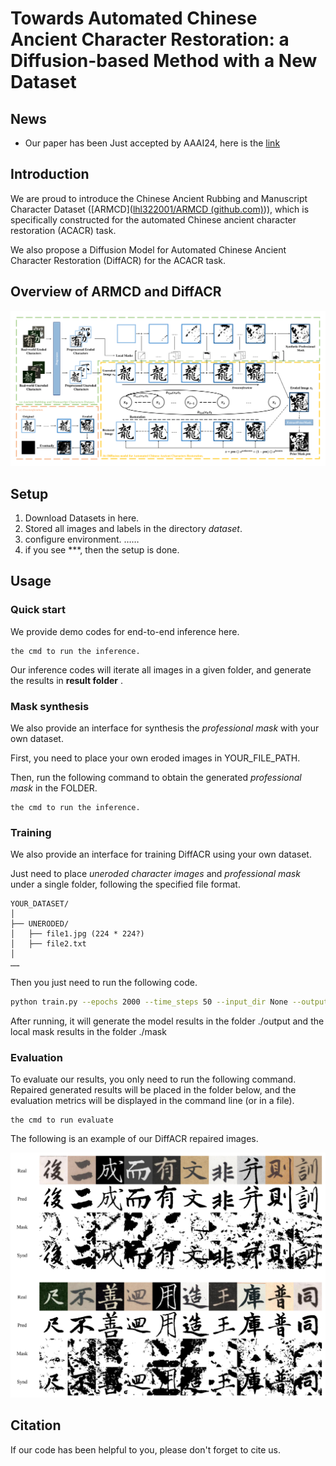 # Towards Automated Chinese Ancient Character Restoration: a Diffusion-based Method with a New Dataset

## News

* Our paper has been Just accepted by AAAI24, here is the [link]() 

## Introduction

We are proud to introduce the Chinese Ancient Rubbing and Manuscript Character Dataset ([ARMCD]([lhl322001/ARMCD (github.com)](https://github.com/lhl322001/ARMCD))), which is specifically constructed for the automated Chinese ancient character restoration (ACACR) task.

We also propose a Diffusion Model for Automated Chinese Ancient Character Restoration (DiffACR) for the ACACR task.

## Overview of ARMCD and DiffACR

![](./figure/pipline.png)


## Setup

1. Download Datasets in here.
2. Stored all images and labels in the directory *dataset*.
3. configure environment. ……
4. if you see ***, then the setup is done.


## Usage

### Quick start 

We provide demo codes for end-to-end inference here.

```
the cmd to run the inference.
```

Our inference codes will iterate all images in a given folder, and generate the results in **result folder**  .

### Mask synthesis

We also provide an interface for synthesis the *professional mask* with your own dataset.

First, you need to place your own eroded images in YOUR_FILE_PATH.

Then, run the following command to obtain the generated *professional mask* in the FOLDER.

```
the cmd to run the inference.
```

### Training

We also provide an interface for training DiffACR using your own dataset.

Just need to place *uneroded character images* and *professional mask* under a single folder, following the specified file format.

```
YOUR_DATASET/
│
├── UNERODED/
│   ├── file1.jpg (224 * 224?)
│   ├── file2.txt
│  
……
```

Then you just need to run the following code.

```bash
python train.py --epochs 2000 --time_steps 50 --input_dir None --output_dir ./output --localmask_dir ./mask ……
```

After running, it will generate the model results in the folder  ./output and the local mask results in the folder ./mask

### Evaluation

To evaluate our results, you only need to run the following command. Repaired generated results will be placed in the folder below, and the evaluation metrics will be displayed in the command line (or in a file).

```
the cmd to run evaluate 
```

The following is an example of our DiffACR repaired images.

![](figure/concept.png)

## Citation

If our code has been helpful to you, please don't forget to cite us.

```

```

